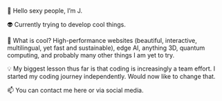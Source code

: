 👋 Hello sexy people, I’m J.

👽 Currently trying to develop cool things.

💞️ What is cool? High-performance websites (beautiful, interactive, multilingual, yet fast and sustainable), edge AI, anything 3D, quantum computing, and probably many other things I am yet to try.

💡 My biggest lesson thus far is that coding is increasingly a team effort. I started my coding journey independently. Would now like to change that.

📫 You can contact me here or via social media.

<!---
jbolns/jbolns is a ✨ special ✨ repository because its `README.md` (this file) appears on your GitHub profile.
You can click the Preview link to take a look at your changes.
--->
